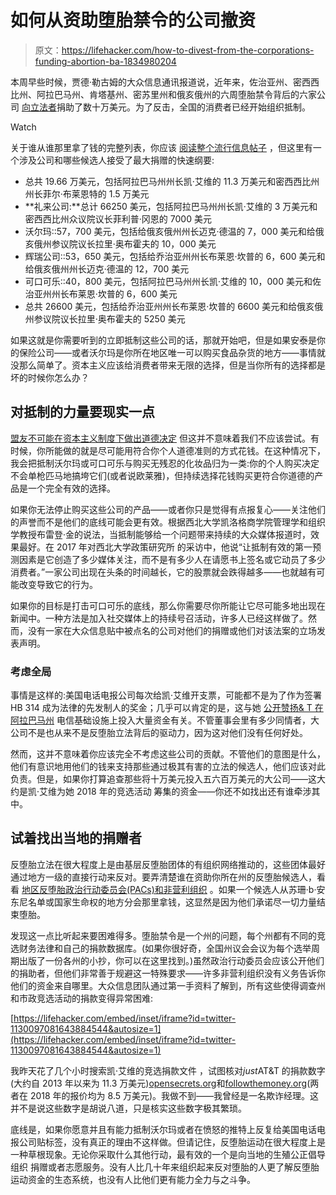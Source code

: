 # 如何从资助堕胎禁令的公司撤资

> 原文：<https://lifehacker.com/how-to-divest-from-the-corporations-funding-abortion-ba-1834980204>

本周早些时候，贾德·勒古姆的大众信息通讯报道说，近年来，佐治亚州、密西西比州、阿拉巴马州、肯塔基州、密苏里州和俄亥俄州的六周堕胎禁令背后的六家公司 [向立法者](https://popular.info/p/these-six-corporations-are-financing)捐助了数十万美元。为了反击，全国的消费者已经开始组织抵制。

Watch

关于谁从谁那里拿了钱的完整列表，你应该 [阅读整个流行信息帖子](https://popular.info/p/these-six-corporations-are-financing) ，但这里有一个涉及公司和哪些候选人接受了最大捐赠的快速纲要:

*   总共 19.66 万美元，包括阿拉巴马州州长凯·艾维的 11.3 万美元和密西西比州州长菲尔·布莱恩特的 1.5 万美元
*   **礼来公司:**总计 66250 美元，包括阿拉巴马州州长凯·艾维的 3 万美元和密西西比州众议院议长菲利普·冈恩的 7000 美元
*   沃尔玛::57，700 美元，包括给俄亥俄州州长迈克·德温的 7，000 美元和给俄亥俄州参议院议长拉里·奥布霍夫的 10，000 美元
*   辉瑞公司::53，650 美元，包括给乔治亚州州长布莱恩·坎普的 6，600 美元和给俄亥俄州州长迈克·德温的 12，700 美元
*   可口可乐::40，800 美元，包括阿拉巴马州州长凯·艾维的 10，000 美元和佐治亚州州长布莱恩·坎普的 6，600 美元
*   总共 26600 美元，包括给乔治亚州州长布莱恩·坎普的 6600 美元和给俄亥俄州参议院议长拉里·奥布霍夫的 5250 美元

如果这就是你需要听到的立即抵制这些公司的话，那就开始吧，但是如果安泰是你的保险公司——或者沃尔玛是你所在地区唯一可以购买食品杂货的地方——事情就没那么简单了。资本主义应该给消费者带来无限的选择，但是当你所有的选择都是坏的时候你怎么办？

## **对抵制的力量要现实一点**

[盟友不可能在资本主义制度下做出道德决定](https://twocents.lifehacker.com/is-there-such-a-thing-as-a-morally-sound-investment-1821744515?_ga=2.182877413.25381506.1558619426-378801002.1558619426) 但这并不意味着我们不应该尝试。有时候，你所能做的就是尽可能用符合你个人道德准则的方式花钱。在这种情况下，我会把抵制沃尔玛或可口可乐与购买无残忍的化妆品归为一类:你的个人购买决定不会单枪匹马地搞垮它们(或者说欧莱雅)，但持续选择花钱购买更符合你道德的产品是一个完全有效的选择。

如果你无法停止购买这些公司的产品——或者你只是觉得有点报复心——关注他们的声誉而不是他们的底线可能会更有效。根据西北大学凯洛格商学院管理学和组织学教授布雷登·金的说法，当抵制能够给一个问题带来持续的大众媒体报道时，效果最好。在 2017 年对西北大学政策研究所 的采访中，他说“让抵制有效的第一预测因素是它创造了多少媒体关注，而不是有多少人在请愿书上签名或它动员了多少消费者。”一家公司出现在头条的时间越长，它的股票就会跌得越多——也就越有可能改变导致它的行为。

如果你的目标是打击可口可乐的底线，那么你需要尽你所能让它尽可能多地出现在新闻中。一种方法是加入社交媒体上的持续号召活动，许多人已经这样做了。然而，没有一家在大众信息贴中被点名的公司对他们的捐赠或他们对该法案的立场发表声明。

### **考虑全局**

事情是这样的:美国电话电报公司每次给凯·艾维开支票，可能都不是为了作为签署 HB 314 成为法律的先发制人的奖金；几乎可以肯定的是，这与她 [公开赞扬& T 在阿拉巴马州](https://www.bcatoday.org/att-alabama-invests-more-than-1-2-billion-for-wireless-and-wired-networks/) 电信基础设施上投入大量资金有关。不管董事会里有多少同情者，大公司不是也从来不是反堕胎立法背后的驱动力，因为这对他们没有任何好处。

然而，这并不意味着你应该完全不考虑这些公司的贡献。不管他们的意图是什么，他们有意识地用他们的钱来支持那些通过极其有害的立法的候选人，他们应该对此负责。但是，如果你打算追查那些将十万美元投入五六百万美元的大公司——这大约是凯·艾维为她 2018 年的竞选活动 筹集的资金——你还不如找出还有谁牵涉其中。

## 试着找出当地的捐赠者

反堕胎立法在很大程度上是由基层反堕胎团体的有组织网络推动的，这些团体最好通过地方一级的直接行动来反对。要弄清楚谁在资助你所在州的反堕胎候选人，看看 [地区反堕胎政治行动委员会(PACs)和非营利组织](https://lifehacker.com/discover-who-is-paying-for-political-ads-in-your-area-1833219053) 。如果一个候选人从苏珊·b·安东尼名单或国家生命权的地方分会那里拿钱，这显然是因为他们承诺尽一切力量结束堕胎。

发现这一点比听起来要困难得多。堕胎禁令是一个州的问题，每个州都有不同的竞选财务法律和自己的捐款数据库。(如果你很好奇，全国州议会会议为每个选举周期出版了一份各州的小抄，你可以在这里找到。)虽然政治行动委员会应该公开他们的捐助者，但他们非常善于规避这一特殊要求——许多非营利组织没有义务告诉你他们的资金来自哪里。大众信息团队通过第一手资料了解到，所有这些使得调查州和市政竞选活动的捐款变得异常困难:

 [https://lifehacker.com/embed/inset/iframe?id=twitter-1130097081643884544&autosize=1](https://lifehacker.com/embed/inset/iframe?id=twitter-1130097081643884544&autosize=1) 

我昨天花了几个小时搜索凯·艾维的竞选捐款文件 ，试图核对*just*AT&T 的捐款数字(大约自 2013 年以来为 11.3 万美元)[opensecrets.org](https://www.opensecrets.org/)和[followthemoney.org](https://www.followthemoney.org/)(两者在 2018 年的报价均为 8.5 万美元)。我做不到——我曾经是一名欺诈经理。这并不是说这些数字是胡说八道，只是核实这些数字极其繁琐。

底线是，如果你愿意并且有能力抵制沃尔玛或者在愤怒的推特上反复给美国电话电报公司贴标签，没有真正的理由不这样做。但请记住，反堕胎运动在很大程度上是一种草根现象。无论你采取什么其他行动，最有效的一个是向当地的生殖公正倡导组织 捐赠或者志愿服务。没有人比几十年来组织起来反对堕胎的人更了解反堕胎运动资金的生态系统，也没有人比他们更有能力全力与之斗争。